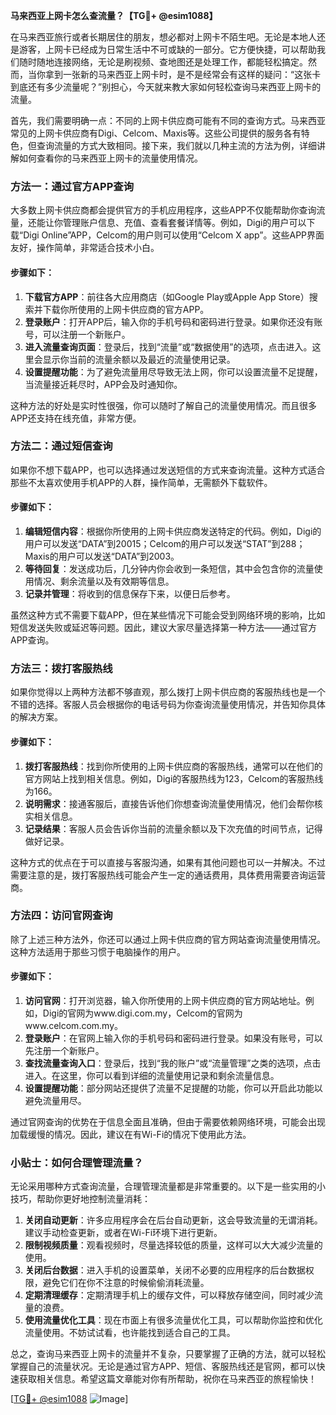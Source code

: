 **马来西亚上网卡怎么查流量？【TG💪+ @esim1088】**

在马来西亚旅行或者长期居住的朋友，想必都对上网卡不陌生吧。无论是本地人还是游客，上网卡已经成为日常生活中不可或缺的一部分。它方便快捷，可以帮助我们随时随地连接网络，无论是刷视频、查地图还是处理工作，都能轻松搞定。然而，当你拿到一张新的马来西亚上网卡时，是不是经常会有这样的疑问：“这张卡到底还有多少流量呢？”别担心，今天就来教大家如何轻松查询马来西亚上网卡的流量。

首先，我们需要明确一点：不同的上网卡供应商可能有不同的查询方式。马来西亚常见的上网卡供应商有Digi、Celcom、Maxis等。这些公司提供的服务各有特色，但查询流量的方式大致相同。接下来，我们就以几种主流的方法为例，详细讲解如何查看你的马来西亚上网卡的流量使用情况。

### 方法一：通过官方APP查询

大多数上网卡供应商都会提供官方的手机应用程序，这些APP不仅能帮助你查询流量，还能让你管理账户信息、充值、查看套餐详情等。例如，Digi的用户可以下载“Digi Online”APP，Celcom的用户则可以使用“Celcom X app”。这些APP界面友好，操作简单，非常适合技术小白。

#### 步骤如下：
1. **下载官方APP**：前往各大应用商店（如Google Play或Apple App Store）搜索并下载你所使用的上网卡供应商的官方APP。
2. **登录账户**：打开APP后，输入你的手机号码和密码进行登录。如果你还没有账号，可以注册一个新账户。
3. **进入流量查询页面**：登录后，找到“流量”或“数据使用”的选项，点击进入。这里会显示你当前的流量余额以及最近的流量使用记录。
4. **设置提醒功能**：为了避免流量用尽导致无法上网，你可以设置流量不足提醒，当流量接近耗尽时，APP会及时通知你。

这种方法的好处是实时性很强，你可以随时了解自己的流量使用情况。而且很多APP还支持在线充值，非常方便。

### 方法二：通过短信查询

如果你不想下载APP，也可以选择通过发送短信的方式来查询流量。这种方式适合那些不太喜欢使用手机APP的人群，操作简单，无需额外下载软件。

#### 步骤如下：
1. **编辑短信内容**：根据你所使用的上网卡供应商发送特定的代码。例如，Digi的用户可以发送“DATA”到20015；Celcom的用户可以发送“STAT”到288；Maxis的用户可以发送“DATA”到2003。
2. **等待回复**：发送成功后，几分钟内你会收到一条短信，其中会包含你的流量使用情况、剩余流量以及有效期等信息。
3. **记录并管理**：将收到的信息保存下来，以便日后参考。

虽然这种方式不需要下载APP，但在某些情况下可能会受到网络环境的影响，比如短信发送失败或延迟等问题。因此，建议大家尽量选择第一种方法——通过官方APP查询。

### 方法三：拨打客服热线

如果你觉得以上两种方法都不够直观，那么拨打上网卡供应商的客服热线也是一个不错的选择。客服人员会根据你的电话号码为你查询流量使用情况，并告知你具体的解决方案。

#### 步骤如下：
1. **拨打客服热线**：找到你所使用的上网卡供应商的客服热线，通常可以在他们的官方网站上找到相关信息。例如，Digi的客服热线为123，Celcom的客服热线为166。
2. **说明需求**：接通客服后，直接告诉他们你想查询流量使用情况，他们会帮你核实相关信息。
3. **记录结果**：客服人员会告诉你当前的流量余额以及下次充值的时间节点，记得做好记录。

这种方式的优点在于可以直接与客服沟通，如果有其他问题也可以一并解决。不过需要注意的是，拨打客服热线可能会产生一定的通话费用，具体费用需要咨询运营商。

### 方法四：访问官网查询

除了上述三种方法外，你还可以通过上网卡供应商的官方网站查询流量使用情况。这种方法适用于那些习惯于电脑操作的用户。

#### 步骤如下：
1. **访问官网**：打开浏览器，输入你所使用的上网卡供应商的官方网站地址。例如，Digi的官网为www.digi.com.my，Celcom的官网为www.celcom.com.my。
2. **登录账户**：在官网上输入你的手机号码和密码进行登录。如果没有账号，可以先注册一个新账户。
3. **查找流量查询入口**：登录后，找到“我的账户”或“流量管理”之类的选项，点击进入。在这里，你可以看到详细的流量使用记录和剩余流量信息。
4. **设置提醒功能**：部分网站还提供了流量不足提醒的功能，你可以开启此功能以避免流量用尽。

通过官网查询的优势在于信息全面且准确，但由于需要依赖网络环境，可能会出现加载缓慢的情况。因此，建议在有Wi-Fi的情况下使用此方法。

### 小贴士：如何合理管理流量？

无论采用哪种方式查询流量，合理管理流量都是非常重要的。以下是一些实用的小技巧，帮助你更好地控制流量消耗：

1. **关闭自动更新**：许多应用程序会在后台自动更新，这会导致流量的无谓消耗。建议手动检查更新，或者在Wi-Fi环境下进行更新。
2. **限制视频质量**：观看视频时，尽量选择较低的质量，这样可以大大减少流量的使用。
3. **关闭后台数据**：进入手机的设置菜单，关闭不必要的应用程序的后台数据权限，避免它们在你不注意的时候偷偷消耗流量。
4. **定期清理缓存**：定期清理手机上的缓存文件，可以释放存储空间，同时减少流量的浪费。
5. **使用流量优化工具**：现在市面上有很多流量优化工具，可以帮助你监控和优化流量使用。不妨试试看，也许能找到适合自己的工具。

总之，查询马来西亚上网卡的流量并不复杂，只要掌握了正确的方法，就可以轻松掌握自己的流量状况。无论是通过官方APP、短信、客服热线还是官网，都可以快速获取相关信息。希望这篇文章能对你有所帮助，祝你在马来西亚的旅程愉快！

[[TG💪+ @esim1088](https://t.me/s/esim1088) ![Image](https://i.postimg.cc/4NQfJmqS/Snipaste-2025-05-13-00-14-12.png)]